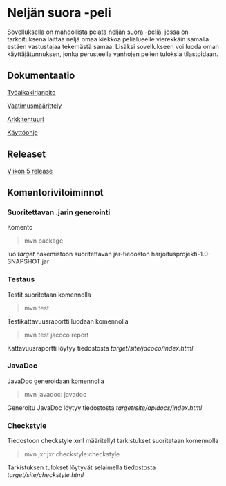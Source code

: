 # Neljän suora -peli

Sovelluksella on mahdollista pelata [neljän suora](https://fi.wikipedia.org/wiki/Nelj%C3%A4n_suora) -peliä, jossa on tarkoituksena laittaa neljä omaa kiekkoa pelialueelle vierekkäin samalla estäen vastustajaa tekemästä samaa. Lisäksi sovellukseen voi luoda oman käyttäjätunnuksen, jonka perusteella vanhojen pelien tuloksia tilastoidaan.


## Dokumentaatio

[Työaikakirjanpito](https://github.com/pprepu/ot-harjoitustyo/blob/master/dokumentaatio/tyoaikakirjanpito.md)

[Vaatimusmäärittely](https://github.com/pprepu/ot-harjoitustyo/blob/master/dokumentaatio/vaatimusmaarittely.md)

[Arkkitehtuuri](https://github.com/pprepu/ot-harjoitustyo/blob/master/dokumentaatio/arkkitehtuuri.md)

[Käyttöohje](https://github.com/pprepu/ot-harjoitustyo/blob/master/dokumentaatio/kayttoohje.md)

## Releaset

[Viikon 5 release](https://github.com/pprepu/ot-harjoitustyo/releases/tag/viikko5)

## Komentorivitoiminnot

### Suoritettavan .jarin generointi

Komento
> mvn package

luo *target* hakemistoon suoritettavan jar-tiedoston harjoitusprojekti-1.0-SNAPSHOT.jar

### Testaus

Testit suoritetaan komennolla
> mvn test

Testikattavuusraportti luodaan komennolla
> mvn test jacoco report

Kattavuusraportti löytyy tiedostosta *target/site/jacoco/index.html*

### JavaDoc

JavaDoc generoidaan komennolla
> mvn javadoc: javadoc

Generoitu JavaDoc löytyy tiedostosta *target/site/apidocs/index.html*

### Checkstyle

Tiedostoon checkstyle.xml määritellyt tarkistukset suoritetaan komennolla

> mvn jxr:jxr checkstyle:checkstyle

Tarkistuksen tulokset löytyvät selaimella tiedostosta *target/site/checkstyle.html*
